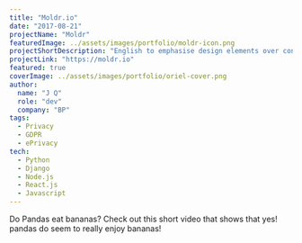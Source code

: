 ```yaml
---
title: "Moldr.io"
date: "2017-08-21"
projectName: "Moldr"
featuredImage: ../assets/images/portfolio/moldr-icon.png
projectShortDescription: "English to emphasise design elements over content. It's also called placeholder (or filler)."
projectLink: "https://moldr.io"
featured: true
coverImage: ../assets/images/portfolio/oriel-cover.png
author:
  name: "J Q"
  role: "dev"
  company: "BP"
tags:
  - Privacy
  - GDPR
  - ePrivacy
tech:
  - Python
  - Django
  - Node.js
  - React.js
  - Javascript
---
```


Do Pandas eat bananas? Check out this short video that shows that yes! pandas do
seem to really enjoy bananas!
